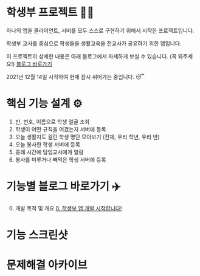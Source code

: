#  학생부 프로젝트 🧑‍🏫

하나의 앱을 클라이언트, 서버를 모두 스스로 구현하기 위해서 시작한 프로젝트입니다.

학생부 교사를 중심으로 학생들을 생활교육을 전교사가 공유하기 위한 앱입니다.

이 프로젝트의 상세한 내용은 아래 블로그에서 자세하게 보실 수 있습니다. (꼭 와주세요!)
[블로그 바로가기](https://velog.io/@comdongsam/series/%ED%95%99%EC%83%9D%EB%B6%80-%EC%95%B1-%EA%B0%9C%EB%B0%9C-%EB%8F%84%EC%A0%84%EA%B8%B0)

2021년 12월 14일 시작하여 현재 잠시 쉬어가는 중입니다. 😴

# 핵심 기능 설계 ⚙️

1. 반, 번호, 이름으로 학생 얼굴 조회
2. 학생이 어떤 규칙을 어겼는지 서버에 등록
3. 오늘 생활지도 걸린 학생 명단 모아보기 (전체, 우리 학년, 우리 반)
4. 오늘 봉사한 학생 서버에 등록
5. 종례 시간에 담임교사에게 알람
6. 봉사를 미루거나 빼먹은 학생 서버에 등록

# 기능별 블로그 바로가기 ✈️

0. 개발 목적 및 개요
[0. 학생부 앱 개발 시작합니다!](https://velog.io/@comdongsam/0.-%ED%95%99%EC%83%9D%EB%B6%80-%EC%95%B1-%EA%B0%9C%EB%B0%9C-%EC%8B%9C%EC%9E%91%ED%95%A9%EB%8B%88%EB%8B%A4)

# 기능 스크린샷


# 문제해결 아카이브


